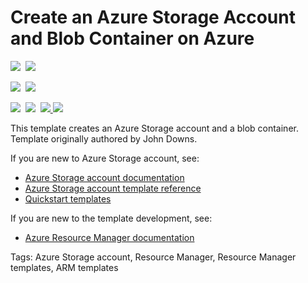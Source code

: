 # Create an Azure Storage Account and Blob Container on Azure

<IMG SRC="https://azbotstorage.blob.core.windows.net/badges/101-storage-blob-container/PublicLastTestDate.svg" />&nbsp;
<IMG SRC="https://azbotstorage.blob.core.windows.net/badges/101-storage-blob-container/PublicDeployment.svg" />&nbsp;

<IMG SRC="https://azbotstorage.blob.core.windows.net/badges/101-storage-blob-container/FairfaxLastTestDate.svg" />&nbsp;
<IMG SRC="https://azbotstorage.blob.core.windows.net/badges/101-storage-blob-container/FairfaxDeployment.svg" />&nbsp;

<IMG SRC="https://azbotstorage.blob.core.windows.net/badges/101-storage-blob-container/BestPracticeResult.svg" />&nbsp;
<IMG SRC="https://azbotstorage.blob.core.windows.net/badges/101-storage-blob-container/CredScanResult.svg" />&nbsp;
<a href="https://portal.azure.com/#create/Microsoft.Template/uri/https%3A%2F%2Fraw.githubusercontent.com%2FAzure%2Fazure-quickstart-templates%2Fmaster%2F101-storage-blob-container%2Fazuredeploy.json" target="_blank">
    <img src="http://azuredeploy.net/deploybutton.png"/>
</a>
<a href="http://armviz.io/#/?load=https%3A%2F%2Fraw.githubusercontent.com%2FAzure%2Fazure-quickstart-templates%2Fmaster%2F101-storage-blob-container%2Fazuredeploy.json" target="_blank">
    <img src="http://armviz.io/visualizebutton.png"/>
</a>

This template creates an Azure Storage account and a blob container. Template originally authored by John Downs.

If you are new to Azure Storage account, see:

- [Azure Storage account documentation](http://azure.microsoft.com/documentation/articles/storage-create-storage-account/)
- [Azure Storage account template reference](https://docs.microsoft.com/azure/templates/microsoft.storage/allversions)
- [Quickstart templates](https://azure.microsoft.com/resources/templates/?resourceType=Microsoft.Storage&pageNumber=1&sort=Popular)

If you are new to the template development, see:

- [Azure Resource Manager documentation](https://docs.microsoft.com/en-us/azure/azure-resource-manager/)

Tags: Azure Storage account, Resource Manager, Resource Manager templates, ARM templates
